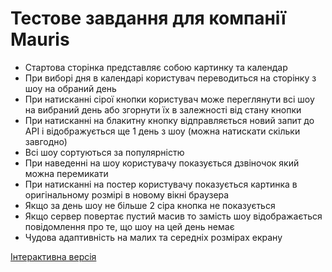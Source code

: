 # Тестове завдання для компанії Mauris

* Стартова сторінка представляє собою картинку та календар
* При виборі дня в календарі користувач переводиться на сторінку з шоу на обраний день
* При натисканні сірої кнопки користувач може переглянути всі шоу на вибраний день 
або згорнути їх в залежності від стану кнопки
* При натисканні на блакитну кнопку відправляється новий запит до API і відображується ще 1 день з шоу (можна натискати скільки завгодно)
* Всі шоу сортуються за популярністю
* При наведенні на шоу користувачу показується дзвіночок який можна перемикати
* При натисканні на постер користувачу показується картинка в оригінальному розмірі в новому вікні браузера
* Якщо за день шоу не більше 2 сіра кнопка не показується
* Якщо сервер повертає пустий масив то замість шоу відображається повідомлення про те, що шоу на цей день немає
* Чудова адаптивність на малих та середніх розмірах екрану

[Інтерактивна версія](https://oleh-mauris-test.netlify.app/)